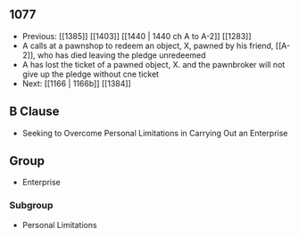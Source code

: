 ## 1077
- Previous: [[1385]] [[1403]] [[1440 | 1440 ch A to A-2]] [[1283]] 
- A calls at a pawnshop to redeem an object, X, pawned by his friend, [[A-2]], who has died leaving the pledge unredeemed
- A has lost the ticket of a pawned object, X. and the pawnbroker will not give up the pledge without cne ticket
- Next: [[1166 | 1166b]] [[1384]] 

## B Clause
- Seeking to Overcome Personal Limitations in Carrying Out an Enterprise

## Group
- Enterprise

### Subgroup
- Personal Limitations


